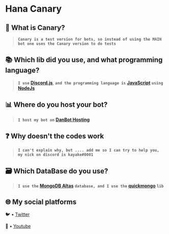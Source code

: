 # Hana Canary

## 🤔 **What is Canary?**

> **`Canary is a test version for bots, so instead of using the MAIN bot one uses the Canary version to do tests`**

## 📚 **Which lib did you use, and what programming language?**

> **`I use`** **[Discord.js](https://discord.js.org/#/)**, **`and the programming language is`** **[JavaScript](https://www.javascript.com/)** **`using`** **[NodeJs](https://nodejs.org/en/)**

## 📊 **Where do you host your bot?**

> **`I host my bot on`** **[DanBot Hosting](https://panel.danbot.host)**

## ❓ **Why doesn't the codes work**

> **`I can't explain why, but .... add me so I can try to help you, my nick on discord is kayake#0001`**

## 🗃 **Which DataBase do you use?**

> **`I use the`** **[MongoDB Altas](https://www.mongodb.com/cloud/atlas)** **`database, and I use the`** **[quickmongo](https://www.npmjs.com/package/quickmongo)** **`lib`**

## 🌐 **My social platforms**

🐦 • [Twitter](https://twitter.com/Kayake14)

🎥 • [Youtube](https://youtube.com/channel/UCcUPiVsABC_Ko65QFpiNh8Q)

